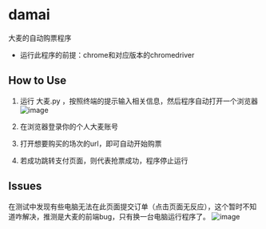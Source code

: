 # damai
大麦的自动购票程序

- 运行此程序的前提：chrome和对应版本的chromedriver

## How to Use
1. 运行 大麦.py ，按照终端的提示输入相关信息，然后程序自动打开一个浏览器
  ![image](https://user-images.githubusercontent.com/116483151/229272365-808c4712-9df0-4b6f-81b2-02a546c63911.png)

2. 在浏览器登录你的个人大麦账号

3. 打开想要购买的场次的url，即可自动开始购票

4. 若成功跳转支付页面，则代表抢票成功，程序停止运行


## Issues
在测试中发现有些电脑无法在此页面提交订单（点击页面无反应），这个暂时不知道咋解决，推测是大麦的前端bug，只有换一台电脑运行程序了。
![image](https://user-images.githubusercontent.com/116483151/229272627-03c42a44-1ac0-43a1-8b61-500e280393e2.png)
